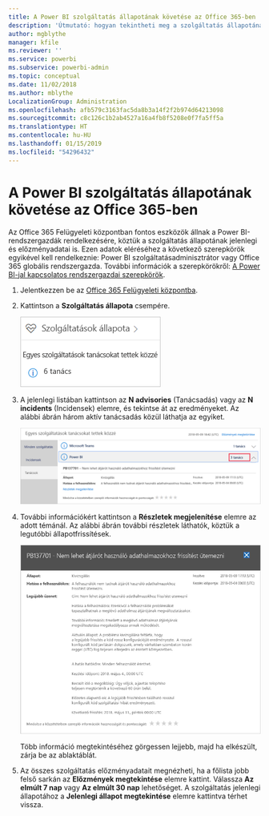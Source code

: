 ```yaml
---
title: A Power BI szolgáltatás állapotának követése az Office 365-ben
description: 'Útmutató: hogyan tekintheti meg a szolgáltatás állapotának jelenlegi és előzményadatait az Office 365 Felügyeleti központban.'
author: mgblythe
manager: kfile
ms.reviewer: ''
ms.service: powerbi
ms.subservice: powerbi-admin
ms.topic: conceptual
ms.date: 11/02/2018
ms.author: mblythe
LocalizationGroup: Administration
ms.openlocfilehash: afb579c3163fac5da8b3a14f2f2b974d64213098
ms.sourcegitcommit: c8c126c1b2ab4527a16a4fb8f5208e0f7fa5ff5a
ms.translationtype: HT
ms.contentlocale: hu-HU
ms.lasthandoff: 01/15/2019
ms.locfileid: "54296432"
---
```

# <a name="track-power-bi-service-health-in-office-365"></a>A Power BI szolgáltatás állapotának követése az Office 365-ben

Az Office 365 Felügyeleti központban fontos eszközök állnak a Power BI-rendszergazdák rendelkezésére, köztük a szolgáltatás állapotának jelenlegi és előzményadatai is. Ezen adatok eléréséhez a következő szerepkörök egyikével kell rendelkeznie: Power BI szolgáltatásadminisztrátor vagy Office 365 globális rendszergazda. További információk a szerepkörökről: [A Power BI-jal kapcsolatos rendszergazdai szerepkörök](service-admin-administering-power-bi-in-your-organization.md#administrator-roles-related-to-power-bi).

1. Jelentkezzen be az [Office 365 Felügyeleti központba](https://portal.office.com/adminportal).

1. Kattintson a **Szolgáltatás állapota** csempére.

    ![Szolgáltatás állapota csempe](media/service-admin-health/service-health-tile.png)

1. A jelenlegi listában kattintson az **N advisories** (Tanácsadás) vagy az **N incidents** (Incidensek) elemre, és tekintse át az eredményeket. Az alábbi ábrán három aktív tanácsadás közül láthatja az egyiket.

    ![Aktív tanácsadások](media/service-admin-health/active-advisories.png)

1. További információkért kattintson a **Részletek megjelenítése** elemre az adott témánál. Az alábbi ábrán további részletek láthatók, köztük a legutóbbi állapotfrissítések.

    ![Tanácsadások részletei](media/service-admin-health/advisory-details.png)

    Több információ megtekintéséhez görgessen lejjebb, majd ha elkészült, zárja be az ablaktáblát.

1. Az összes szolgáltatás előzményadatait megnézheti, ha a főlista jobb felső sarkán az **Előzmények megtekintése** elemre kattint. Válassza **Az elmúlt 7 nap** vagy **Az elmúlt 30 nap** lehetőséget. A szolgáltatás jelenlegi állapotához a **Jelenlegi állapot megtekintése** elemre kattintva térhet vissza.